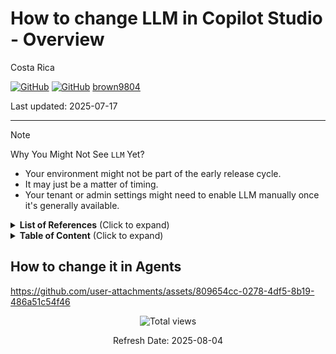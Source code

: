 # How to change LLM in Copilot Studio - Overview

Costa Rica

[![GitHub](https://badgen.net/badge/icon/github?icon=github&label)](https://github.com)
[![GitHub](https://img.shields.io/badge/--181717?logo=github&logoColor=ffffff)](https://github.com/)
[brown9804](https://github.com/brown9804)

Last updated: 2025-07-17

----------

> [!NOTE]
> Why You Might Not See `LLM` Yet? <br/> 
> - Your environment might not be part of the early release cycle.
> - It may just be a matter of timing.
> - Your tenant or admin settings might need to enable LLM manually once it's generally available.


<details>
<summary><b>List of References</b> (Click to expand)</summary>

- [Available today: GPT-5 in Microsoft Copilot Studio](https://www.microsoft.com/en-us/microsoft-copilot/blog/copilot-studio/available-today-gpt-5-in-microsoft-copilot-studio/?msockid=38ec3806873362243e122ce086486339)
  
</details>

<details>
<summary><b>Table of Content</b> (Click to expand)</summary>


</details>

## How to change it in Agents

https://github.com/user-attachments/assets/809654cc-0278-4df5-8b19-486a51c54f46


<!-- START BADGE -->
<div align="center">
  <img src="https://img.shields.io/badge/Total%20views-1559-limegreen" alt="Total views">
  <p>Refresh Date: 2025-08-04</p>
</div>
<!-- END BADGE -->
